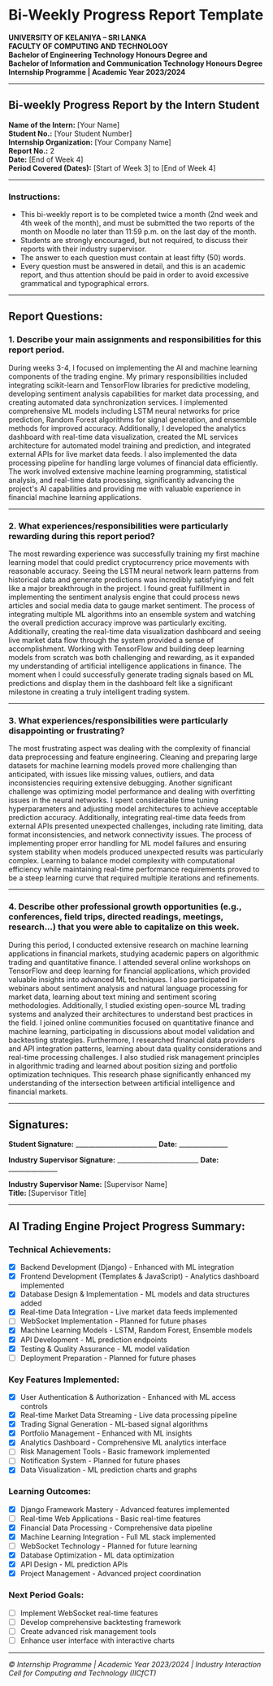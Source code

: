 # Bi-Weekly Progress Report Template

**UNIVERSITY OF KELANIYA – SRI LANKA**  
**FACULTY OF COMPUTING AND TECHNOLOGY**  
**Bachelor of Engineering Technology Honours Degree and**  
**Bachelor of Information and Communication Technology Honours Degree**  
**Internship Programme | Academic Year 2023/2024**

---

## Bi-weekly Progress Report by the Intern Student

**Name of the Intern:** [Your Name]  
**Student No.:** [Your Student Number]  
**Internship Organization:** [Your Company Name]  
**Report No.:** 2  
**Date:** [End of Week 4]  
**Period Covered (Dates):** [Start of Week 3] to [End of Week 4]

---

### Instructions:
- This bi-weekly report is to be completed twice a month (2nd week and 4th week of the month), and must be submitted the two reports of the month on Moodle no later than 11:59 p.m. on the last day of the month.
- Students are strongly encouraged, but not required, to discuss their reports with their industry supervisor.
- The answer to each question must contain at least fifty (50) words.
- Every question must be answered in detail, and this is an academic report, and thus attention should be paid in order to avoid excessive grammatical and typographical errors.

---

## Report Questions:

### 1. Describe your main assignments and responsibilities for this report period.

During weeks 3-4, I focused on implementing the AI and machine learning components of the trading engine. My primary responsibilities included integrating scikit-learn and TensorFlow libraries for predictive modeling, developing sentiment analysis capabilities for market data processing, and creating automated data synchronization services. I implemented comprehensive ML models including LSTM neural networks for price prediction, Random Forest algorithms for signal generation, and ensemble methods for improved accuracy. Additionally, I developed the analytics dashboard with real-time data visualization, created the ML services architecture for automated model training and prediction, and integrated external APIs for live market data feeds. I also implemented the data processing pipeline for handling large volumes of financial data efficiently. The work involved extensive machine learning programming, statistical analysis, and real-time data processing, significantly advancing the project's AI capabilities and providing me with valuable experience in financial machine learning applications.

---

### 2. What experiences/responsibilities were particularly rewarding during this report period?

The most rewarding experience was successfully training my first machine learning model that could predict cryptocurrency price movements with reasonable accuracy. Seeing the LSTM neural network learn patterns from historical data and generate predictions was incredibly satisfying and felt like a major breakthrough in the project. I found great fulfillment in implementing the sentiment analysis engine that could process news articles and social media data to gauge market sentiment. The process of integrating multiple ML algorithms into an ensemble system and watching the overall prediction accuracy improve was particularly exciting. Additionally, creating the real-time data visualization dashboard and seeing live market data flow through the system provided a sense of accomplishment. Working with TensorFlow and building deep learning models from scratch was both challenging and rewarding, as it expanded my understanding of artificial intelligence applications in finance. The moment when I could successfully generate trading signals based on ML predictions and display them in the dashboard felt like a significant milestone in creating a truly intelligent trading system.

---

### 3. What experiences/responsibilities were particularly disappointing or frustrating?

The most frustrating aspect was dealing with the complexity of financial data preprocessing and feature engineering. Cleaning and preparing large datasets for machine learning models proved more challenging than anticipated, with issues like missing values, outliers, and data inconsistencies requiring extensive debugging. Another significant challenge was optimizing model performance and dealing with overfitting issues in the neural networks. I spent considerable time tuning hyperparameters and adjusting model architectures to achieve acceptable prediction accuracy. Additionally, integrating real-time data feeds from external APIs presented unexpected challenges, including rate limiting, data format inconsistencies, and network connectivity issues. The process of implementing proper error handling for ML model failures and ensuring system stability when models produced unexpected results was particularly complex. Learning to balance model complexity with computational efficiency while maintaining real-time performance requirements proved to be a steep learning curve that required multiple iterations and refinements.

---

### 4. Describe other professional growth opportunities (e.g., conferences, field trips, directed readings, meetings, research...) that you were able to capitalize on this week.

During this period, I conducted extensive research on machine learning applications in financial markets, studying academic papers on algorithmic trading and quantitative finance. I attended several online workshops on TensorFlow and deep learning for financial applications, which provided valuable insights into advanced ML techniques. I also participated in webinars about sentiment analysis and natural language processing for market data, learning about text mining and sentiment scoring methodologies. Additionally, I studied existing open-source ML trading systems and analyzed their architectures to understand best practices in the field. I joined online communities focused on quantitative finance and machine learning, participating in discussions about model validation and backtesting strategies. Furthermore, I researched financial data providers and API integration patterns, learning about data quality considerations and real-time processing challenges. I also studied risk management principles in algorithmic trading and learned about position sizing and portfolio optimization techniques. This research phase significantly enhanced my understanding of the intersection between artificial intelligence and financial markets.

---

## Signatures:

**Student Signature:** _________________________ **Date:** _______________

**Industry Supervisor Signature:** _________________________ **Date:** _______________

**Industry Supervisor Name:** [Supervisor Name]  
**Title:** [Supervisor Title]

---

## AI Trading Engine Project Progress Summary:

### Technical Achievements:
- [x] Backend Development (Django) - Enhanced with ML integration
- [x] Frontend Development (Templates & JavaScript) - Analytics dashboard implemented
- [x] Database Design & Implementation - ML models and data structures added
- [x] Real-time Data Integration - Live market data feeds implemented
- [ ] WebSocket Implementation - Planned for future phases
- [x] Machine Learning Models - LSTM, Random Forest, Ensemble models
- [x] API Development - ML prediction endpoints
- [x] Testing & Quality Assurance - ML model validation
- [ ] Deployment Preparation - Planned for future phases

### Key Features Implemented:
- [x] User Authentication & Authorization - Enhanced with ML access controls
- [x] Real-time Market Data Streaming - Live data processing pipeline
- [x] Trading Signal Generation - ML-based signal algorithms
- [x] Portfolio Management - Enhanced with ML insights
- [x] Analytics Dashboard - Comprehensive ML analytics interface
- [ ] Risk Management Tools - Basic framework implemented
- [ ] Notification System - Planned for future phases
- [x] Data Visualization - ML prediction charts and graphs

### Learning Outcomes:
- [x] Django Framework Mastery - Advanced features implemented
- [ ] Real-time Web Applications - Basic real-time features
- [x] Financial Data Processing - Comprehensive data pipeline
- [x] Machine Learning Integration - Full ML stack implemented
- [ ] WebSocket Technology - Planned for future learning
- [x] Database Optimization - ML data optimization
- [x] API Design - ML prediction APIs
- [x] Project Management - Advanced project coordination

### Next Period Goals:
- [ ] Implement WebSocket real-time features
- [ ] Develop comprehensive backtesting framework
- [ ] Create advanced risk management tools
- [ ] Enhance user interface with interactive charts

---

*© Internship Programme | Academic Year 2023/2024 | Industry Interaction Cell for Computing and Technology (IICfCT)*
